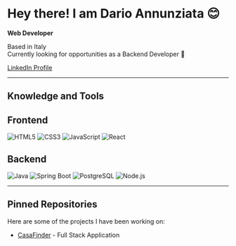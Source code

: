 # Hey there! I am Dario Annunziata 😊

**Web Developer**

Based in Italy  
Currently looking for opportunities as a Backend Developer 🚀  

[LinkedIn Profile](https://www.linkedin.com/in/dario-annunziata)

---

## Knowledge and Tools

## Frontend
![HTML5](https://img.shields.io/badge/-HTML5-E34F26?logo=html5&logoColor=white&style=flat-square)
![CSS3](https://img.shields.io/badge/-CSS3-1572B6?logo=css3&logoColor=white&style=flat-square)
![JavaScript](https://img.shields.io/badge/-JavaScript-F7DF1E?logo=javascript&logoColor=black&style=flat-square)
![React](https://img.shields.io/badge/-React-61DAFB?logo=react&logoColor=black&style=flat-square)

## Backend
![Java](https://img.shields.io/badge/-Java-007396?logo=java&logoColor=white&style=flat-square)
![Spring Boot](https://img.shields.io/badge/-Spring%20Boot-6DB33F?logo=spring-boot&logoColor=white&style=flat-square)
![PostgreSQL](https://img.shields.io/badge/-PostgreSQL-336791?logo=postgresql&logoColor=white&style=flat-square)
![Node.js](https://img.shields.io/badge/-Node.js-339933?logo=node.js&logoColor=white&style=flat-square)

---

## Pinned Repositories
Here are some of the projects I have been working on:
- [CasaFinder](https://github.com/dario-annunziata/CasaFinder) - Full Stack Application
